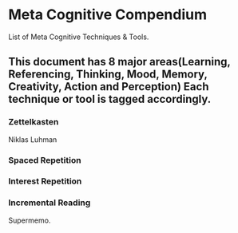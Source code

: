 # Meta Cognitive Compendium
List of Meta Cognitive Techniques &amp; Tools.

## This document has 8 major areas(Learning, Referencing, Thinking, Mood, Memory, Creativity, Action and Perception) Each technique or tool is tagged accordingly.

### Zettelkasten
Niklas Luhman

### Spaced Repetition

### Interest Repetition

### Incremental Reading
Supermemo.
